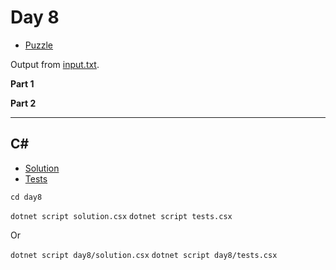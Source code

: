 # Day 8

- [Puzzle](PUZZLE.md)

Output from [input.txt](input.txt).
<!-- Output from [input.txt](day8/input.txt). -->

**Part 1**

> 

**Part 2**

> 

---

## C\#

- [Solution](solution.csx)
- [Tests](tests.csx)

`cd day8`

`dotnet script solution.csx`
`dotnet script tests.csx`

Or

`dotnet script day8/solution.csx`
`dotnet script day8/tests.csx`
